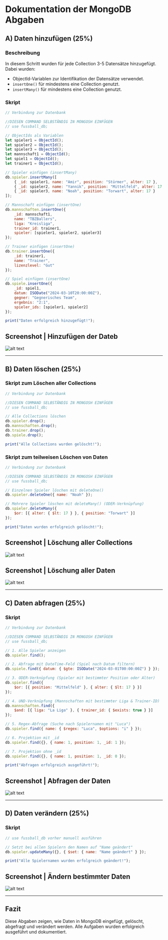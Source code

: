 # Dokumentation der MongoDB Abgaben

## A) Daten hinzufügen (25%)

### Beschreibung
In diesem Schritt wurden für jede Collection 3-5 Datensätze hinzugefügt. Dabei wurden:
- ObjectId-Variablen zur Identifikation der Datensätze verwendet.
- `insertOne()` für mindestens eine Collection genutzt.
- `insertMany()` für mindestens eine Collection genutzt.

### Skript
```javascript
// Verbindung zur Datenbank

//DIESEN COMMAND SELBSTÄNDIG IN MONGOSH EINFÜGEN
// use fussball_db;

// ObjectIds als Variablen
let spieler1 = ObjectId();
let spieler2 = ObjectId();
let spieler3 = ObjectId();
let mannschaft1 = ObjectId();
let spiel1 = ObjectId();
let trainer1 = ObjectId();

// Spieler einfügen (insertMany)
db.spieler.insertMany([
    { _id: spieler1, name: "Amir", position: "Stürmer", alter: 17 },
    { _id: spieler2, name: "Yannik", position: "Mittelfeld", alter: 17 },
    { _id: spieler3, name: "Noah", position: "Torwart", alter: 17 }
]);

// Mannschaft einfügen (insertOne)
db.mannschaften.insertOne({
    _id: mannschaft1,
    name: "TBZBallers",
    liga: "Kreisliga",
    trainer_id: trainer1,
    spieler: [spieler1, spieler2, spieler3]
});

// Trainer einfügen (insertOne)
db.trainer.insertOne({
    _id: trainer1,
    name: "Trainer",
    lizenzlevel: "Gut"
});

// Spiel einfügen (insertOne)
db.spiele.insertOne({
    _id: spiel1,
    datum: ISODate("2024-03-10T20:00:00Z"),
    gegner: "Gegnerisches Team",
    ergebnis: "2:1",
    spieler_ids: [spieler1, spieler2]
});

print("Daten erfolgreich hinzugefügt!");
```
## Screenshot | Hinzufügen der Dateb
![alt text](insert.png)

---

## B) Daten löschen (25%)

### Skript zum Löschen aller Collections
```javascript
// Verbindung zur Datenbank

//DIESEN COMMAND SELBSTÄNDIG IN MONGOSH EINFÜGEN
// use fussball_db;

// Alle Collections löschen
db.spieler.drop();
db.mannschaften.drop();
db.trainer.drop();
db.spiele.drop();

print("Alle Collections wurden gelöscht!");
```

### Skript zum teilweisen Löschen von Daten
```javascript
// Verbindung zur Datenbank

//DIESEN COMMAND SELBSTÄNDIG IN MONGOSH EINFÜGEN
// use fussball_db;

// Einzelnen Spieler löschen mit deleteOne()
db.spieler.deleteOne({ name: "Noah" });

// Mehrere Spieler löschen mit deleteMany() (ODER-Verknüpfung)
db.spieler.deleteMany({
    $or: [{ alter: { $lt: 17 } }, { position: "Torwart" }]
});

print("Daten wurden erfolgreich gelöscht!");
```
## Screenshot | Löschung aller Collections
![alt text](delete.png)
## Screenshot | Löschung aller Daten
![alt text](delete2.png)

---

## C) Daten abfragen (25%)

### Skript
```javascript
// Verbindung zur Datenbank

//DIESEN COMMAND SELBSTÄNDIG IN MONGOSH EINFÜGEN
// use fussball_db;

// 1. Alle Spieler anzeigen
db.spieler.find();

// 2. Abfrage mit DateTime-Feld (Spiel nach Datum filtern)
db.spiele.find({ datum: { $gte: ISODate("2024-03-01T00:00:00Z") } });

// 3. ODER-Verknüpfung (Spieler mit bestimmter Position oder Alter)
db.spieler.find({
    $or: [{ position: "Mittelfeld" }, { alter: { $lt: 17 } }]
});

// 4. UND-Verknüpfung (Mannschaften mit bestimmter Liga & Trainer-ID)
db.mannschaften.find({
    $and: [{ liga: "La Liga" }, { trainer_id: { $exists: true } }]
});

// 5. Regex-Abfrage (Suche nach Spielernamen mit "Luca")
db.spieler.find({ name: { $regex: "Luca", $options: "i" } });

// 6. Projektion mit _id
db.spieler.find({}, { name: 1, position: 1, _id: 1 });

// 7. Projektion ohne _id
db.spieler.find({}, { name: 1, position: 1, _id: 0 });

print("Abfragen erfolgreich ausgeführt!");
```
## Screenshot | Abfragen der Daten
![alt text](querydata.png)

---

## D) Daten verändern (25%)

### Skript
```javascript
// use fussball_db vorher manuell ausführen

// Setzt bei allen Spielern den Namen auf "Name geändert"
db.spieler.updateMany({}, { $set: { name: "Name geändert" } });

print("Alle Spielernamen wurden erfolgreich geändert!");
```
## Screenshot | Ändern bestimmter Daten
![alt text](update.png)

---

## Fazit
Diese Abgaben zeigen, wie Daten in MongoDB eingefügt, gelöscht, abgefragt und verändert werden. Alle Aufgaben wurden erfolgreich ausgeführt und dokumentiert.

